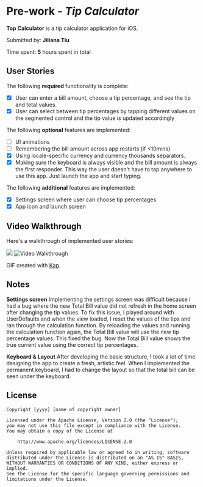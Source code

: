 # Pre-work - *Tip Calculator*

**Top Calculator** is a tip calculator application for iOS.

Submitted by: **Jiliana Tiu**

Time spent: **5** hours spent in total

## User Stories

The following **required** functionality is complete:

* [x] User can enter a bill amount, choose a tip percentage, and see the tip and total values.
* [x] User can select between tip percentages by tapping different values on the segmented control and the tip value is updated accordingly

The following **optional** features are implemented:

* [ ] UI animations
* [ ] Remembering the bill amount across app restarts (if <10mins)
* [x] Using locale-specific currency and currency thousands separators.
* [x] Making sure the keyboard is always visible and the bill amount is always the first responder. This way the user doesn't have to tap anywhere to use this app. Just launch the app and start typing.

The following **additional** features are implemented:

- [x] Settings screen where user can choose tip percentages
- [x] App icon and launch screen

## Video Walkthrough

Here's a walkthrough of implemented user stories:

![](tipcalculator.gif)
<img src='https://i.imgur.com/d4RMxAx.gif' title='Video Walkthrough' width='' alt='Video Walkthrough' />


GIF created with [Kap](http://www.getkap.co/).

## Notes

**Settings screen**
Implementing the settings screen was difficult because i had a bug where the new Total Bill value did not refresh in the home screen after changing the tip values.
To fix this issue, I played around with UserDefaults and when the view loaded, I reset the values of the tips and ran through the calculation function. 
By reloading the values and running the calculation function again, the Total Bill value will use the new tip percentage values.
This fixed the bug. Now the Total Bill value shows the true current value using the correct tip percentages.

**Keyboard & Layout**
After developing the basic structure, I took a lot of time designing the app to create a fresh, artistic feel. 
When I implemented the permanent keyboard, I had to change the layout so that the total bill can be seen under the keyboard.


## License

    Copyright [yyyy] [name of copyright owner]

    Licensed under the Apache License, Version 2.0 (the "License");
    you may not use this file except in compliance with the License.
    You may obtain a copy of the License at

        http://www.apache.org/licenses/LICENSE-2.0

    Unless required by applicable law or agreed to in writing, software
    distributed under the License is distributed on an "AS IS" BASIS,
    WITHOUT WARRANTIES OR CONDITIONS OF ANY KIND, either express or implied.
    See the License for the specific language governing permissions and
    limitations under the License.
